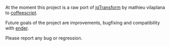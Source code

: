 At the moment this project is a raw port of [jqTransform](http://plugins.jquery.com/project/jqtransform) by mathieu vilaplana to [coffeescript](http://jashkenas.github.com/coffee-script/).  

Future goals of the project are improvements, bugfixing and compatibility with [ender](http://ender.no.de/).  

Please report any bug or regression.
